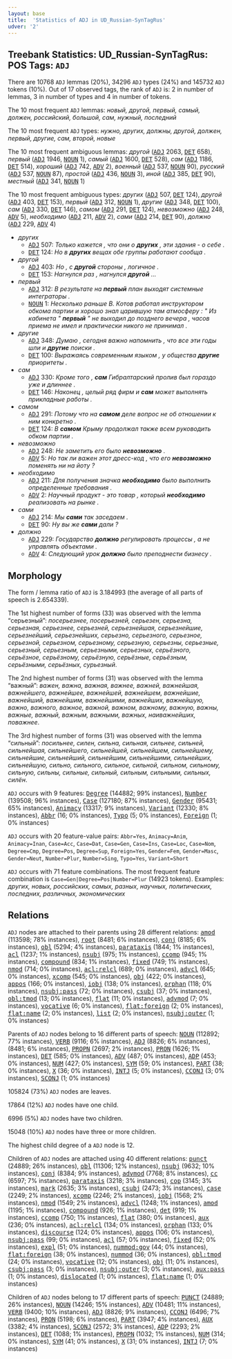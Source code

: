 ```yaml
---
layout: base
title:  'Statistics of ADJ in UD_Russian-SynTagRus'
udver: '2'
---
```


## Treebank Statistics: UD_Russian-SynTagRus: POS Tags: `ADJ`

There are 10768 `ADJ` lemmas (20%), 34296 `ADJ` types (24%) and 145732 `ADJ` tokens (10%).
Out of 17 observed tags, the rank of `ADJ` is: 2 in number of lemmas, 3 in number of types and 4 in number of tokens.

The 10 most frequent `ADJ` lemmas: <em>новый, другой, первый, самый, должен, российский, большой, сам, нужный, последний</em>

The 10 most frequent `ADJ` types:  <em>нужно, других, должны, другой, должен, первый, другие, сам, второй, новые</em>

The 10 most frequent ambiguous lemmas: <em>другой</em> (<tt><a href="ru_syntagrus-pos-ADJ.html">ADJ</a></tt> 2063, <tt><a href="ru_syntagrus-pos-DET.html">DET</a></tt> 658), <em>первый</em> (<tt><a href="ru_syntagrus-pos-ADJ.html">ADJ</a></tt> 1946, <tt><a href="ru_syntagrus-pos-NOUN.html">NOUN</a></tt> 1), <em>самый</em> (<tt><a href="ru_syntagrus-pos-ADJ.html">ADJ</a></tt> 1600, <tt><a href="ru_syntagrus-pos-DET.html">DET</a></tt> 528), <em>сам</em> (<tt><a href="ru_syntagrus-pos-ADJ.html">ADJ</a></tt> 1186, <tt><a href="ru_syntagrus-pos-DET.html">DET</a></tt> 514), <em>хороший</em> (<tt><a href="ru_syntagrus-pos-ADJ.html">ADJ</a></tt> 742, <tt><a href="ru_syntagrus-pos-ADV.html">ADV</a></tt> 2), <em>военный</em> (<tt><a href="ru_syntagrus-pos-ADJ.html">ADJ</a></tt> 537, <tt><a href="ru_syntagrus-pos-NOUN.html">NOUN</a></tt> 90), <em>русский</em> (<tt><a href="ru_syntagrus-pos-ADJ.html">ADJ</a></tt> 537, <tt><a href="ru_syntagrus-pos-NOUN.html">NOUN</a></tt> 87), <em>простой</em> (<tt><a href="ru_syntagrus-pos-ADJ.html">ADJ</a></tt> 436, <tt><a href="ru_syntagrus-pos-NOUN.html">NOUN</a></tt> 3), <em>иной</em> (<tt><a href="ru_syntagrus-pos-ADJ.html">ADJ</a></tt> 385, <tt><a href="ru_syntagrus-pos-DET.html">DET</a></tt> 90), <em>местный</em> (<tt><a href="ru_syntagrus-pos-ADJ.html">ADJ</a></tt> 341, <tt><a href="ru_syntagrus-pos-NOUN.html">NOUN</a></tt> 1)

The 10 most frequent ambiguous types:  <em>других</em> (<tt><a href="ru_syntagrus-pos-ADJ.html">ADJ</a></tt> 507, <tt><a href="ru_syntagrus-pos-DET.html">DET</a></tt> 124), <em>другой</em> (<tt><a href="ru_syntagrus-pos-ADJ.html">ADJ</a></tt> 403, <tt><a href="ru_syntagrus-pos-DET.html">DET</a></tt> 153), <em>первый</em> (<tt><a href="ru_syntagrus-pos-ADJ.html">ADJ</a></tt> 312, <tt><a href="ru_syntagrus-pos-NOUN.html">NOUN</a></tt> 1), <em>другие</em> (<tt><a href="ru_syntagrus-pos-ADJ.html">ADJ</a></tt> 348, <tt><a href="ru_syntagrus-pos-DET.html">DET</a></tt> 100), <em>сам</em> (<tt><a href="ru_syntagrus-pos-ADJ.html">ADJ</a></tt> 330, <tt><a href="ru_syntagrus-pos-DET.html">DET</a></tt> 146), <em>самом</em> (<tt><a href="ru_syntagrus-pos-ADJ.html">ADJ</a></tt> 291, <tt><a href="ru_syntagrus-pos-DET.html">DET</a></tt> 124), <em>невозможно</em> (<tt><a href="ru_syntagrus-pos-ADJ.html">ADJ</a></tt> 248, <tt><a href="ru_syntagrus-pos-ADV.html">ADV</a></tt> 5), <em>необходимо</em> (<tt><a href="ru_syntagrus-pos-ADJ.html">ADJ</a></tt> 211, <tt><a href="ru_syntagrus-pos-ADV.html">ADV</a></tt> 2), <em>сами</em> (<tt><a href="ru_syntagrus-pos-ADJ.html">ADJ</a></tt> 214, <tt><a href="ru_syntagrus-pos-DET.html">DET</a></tt> 90), <em>должно</em> (<tt><a href="ru_syntagrus-pos-ADJ.html">ADJ</a></tt> 229, <tt><a href="ru_syntagrus-pos-ADV.html">ADV</a></tt> 4)


* <em>других</em>
  * <tt><a href="ru_syntagrus-pos-ADJ.html">ADJ</a></tt> 507: <em>Только кажется , что они о <b>других</b> , эти здания - о себе .</em>
  * <tt><a href="ru_syntagrus-pos-DET.html">DET</a></tt> 124: <em>Но в <b>других</b> вещах обе группы работают сообща .</em>
* <em>другой</em>
  * <tt><a href="ru_syntagrus-pos-ADJ.html">ADJ</a></tt> 403: <em>Но , с <b>другой</b> стороны , логичное .</em>
  * <tt><a href="ru_syntagrus-pos-DET.html">DET</a></tt> 153: <em>Нагнулся раз , нагнулся <b>другой</b> …</em>
* <em>первый</em>
  * <tt><a href="ru_syntagrus-pos-ADJ.html">ADJ</a></tt> 312: <em>В результате на <b>первый</b> план выходят системные интеграторы .</em>
  * <tt><a href="ru_syntagrus-pos-NOUN.html">NOUN</a></tt> 1: <em>Несколько раньше В. Котов работал инструктором обкома партии и хорошо знал царившую там атмосферу : " Из кабинета " <b>первый</b> " не выходил до позднего вечера , часов приема не имел и практически никого не принимал .</em>
* <em>другие</em>
  * <tt><a href="ru_syntagrus-pos-ADJ.html">ADJ</a></tt> 348: <em>Думаю , сегодня важно напомнить , что все эти годы шли и <b>другие</b> поиски .</em>
  * <tt><a href="ru_syntagrus-pos-DET.html">DET</a></tt> 100: <em>Выражаясь современным языком , у общества <b>другие</b> приоритеты .</em>
* <em>сам</em>
  * <tt><a href="ru_syntagrus-pos-ADJ.html">ADJ</a></tt> 330: <em>Кроме того , <b>сам</b> Гибралтарский пролив был гораздо уже и длиннее .</em>
  * <tt><a href="ru_syntagrus-pos-DET.html">DET</a></tt> 146: <em>Наконец , целый ряд фирм и <b>сам</b> может выполнять прикладные работы .</em>
* <em>самом</em>
  * <tt><a href="ru_syntagrus-pos-ADJ.html">ADJ</a></tt> 291: <em>Потому что на <b>самом</b> деле вопрос не об отношении к ним конкретно .</em>
  * <tt><a href="ru_syntagrus-pos-DET.html">DET</a></tt> 124: <em>В <b>самом</b> Крыму продолжал также всем руководить обком партии .</em>
* <em>невозможно</em>
  * <tt><a href="ru_syntagrus-pos-ADJ.html">ADJ</a></tt> 248: <em>Не заметить его было <b>невозможно</b> .</em>
  * <tt><a href="ru_syntagrus-pos-ADV.html">ADV</a></tt> 5: <em>Но так ли важен этот дресс-код , что его <b>невозможно</b> поменять ни на йоту ?</em>
* <em>необходимо</em>
  * <tt><a href="ru_syntagrus-pos-ADJ.html">ADJ</a></tt> 211: <em>Для получения значка <b>необходимо</b> было выполнить определенные требования .</em>
  * <tt><a href="ru_syntagrus-pos-ADV.html">ADV</a></tt> 2: <em>Научный продукт - это товар , который <b>необходимо</b> реализовать на рынке .</em>
* <em>сами</em>
  * <tt><a href="ru_syntagrus-pos-ADJ.html">ADJ</a></tt> 214: <em>Мы <b>сами</b> так заседаем .</em>
  * <tt><a href="ru_syntagrus-pos-DET.html">DET</a></tt> 90: <em>Ну вы же <b>сами</b> дали ?</em>
* <em>должно</em>
  * <tt><a href="ru_syntagrus-pos-ADJ.html">ADJ</a></tt> 229: <em>Государство <b>должно</b> регулировать процессы , а не управлять объектами .</em>
  * <tt><a href="ru_syntagrus-pos-ADV.html">ADV</a></tt> 4: <em>Следующий урок <b>должно</b> было преподнести бизнесу .</em>

## Morphology

The form / lemma ratio of `ADJ` is 3.184993 (the average of all parts of speech is 2.654339).

The 1st highest number of forms (33) was observed with the lemma “серьезный”: <em>посерьезнее, посерьезней, серьезен, серьезна, серьезная, серьезнее, серьезней, серьезнейшая, серьезнейшие, серьезнейший, серьезнейших, серьезно, серьезного, серьезное, серьезной, серьезном, серьезному, серьезную, серьезны, серьезные, серьезный, серьезным, серьезными, серьезных, серьёзного, серьёзное, серьёзному, серьёзную, серьёзные, серьёзным, серьёзными, серьёзных, сурьезный</em>.

The 2nd highest number of forms (31) was observed with the lemma “важный”: <em>важен, важна, важная, важнее, важней, важнейшая, важнейшего, важнейшее, важнейшей, важнейшем, важнейшие, важнейший, важнейшим, важнейшими, важнейших, важнейшую, важно, важного, важное, важной, важном, важному, важную, важны, важные, важный, важным, важными, важных, наиважнейших, поважнее</em>.

The 3rd highest number of forms (31) was observed with the lemma “сильный”: <em>посильнее, силен, сильна, сильная, сильнее, сильней, сильнейшая, сильнейшего, сильнейшей, сильнейшем, сильнейшему, сильнейшие, сильнейший, сильнейшим, сильнейшими, сильнейших, сильнейшую, сильно, сильного, сильное, сильной, сильном, сильному, сильную, сильны, сильные, сильный, сильным, сильными, сильных, силён</em>.

`ADJ` occurs with 9 features: <tt><a href="ru_syntagrus-feat-Degree.html">Degree</a></tt> (144882; 99% instances), <tt><a href="ru_syntagrus-feat-Number.html">Number</a></tt> (139508; 96% instances), <tt><a href="ru_syntagrus-feat-Case.html">Case</a></tt> (127180; 87% instances), <tt><a href="ru_syntagrus-feat-Gender.html">Gender</a></tt> (95431; 65% instances), <tt><a href="ru_syntagrus-feat-Animacy.html">Animacy</a></tt> (13317; 9% instances), <tt><a href="ru_syntagrus-feat-Variant.html">Variant</a></tt> (12330; 8% instances), <tt><a href="ru_syntagrus-feat-Abbr.html">Abbr</a></tt> (16; 0% instances), <tt><a href="ru_syntagrus-feat-Typo.html">Typo</a></tt> (5; 0% instances), <tt><a href="ru_syntagrus-feat-Foreign.html">Foreign</a></tt> (1; 0% instances)

`ADJ` occurs with 20 feature-value pairs: `Abbr=Yes`, `Animacy=Anim`, `Animacy=Inan`, `Case=Acc`, `Case=Dat`, `Case=Gen`, `Case=Ins`, `Case=Loc`, `Case=Nom`, `Degree=Cmp`, `Degree=Pos`, `Degree=Sup`, `Foreign=Yes`, `Gender=Fem`, `Gender=Masc`, `Gender=Neut`, `Number=Plur`, `Number=Sing`, `Typo=Yes`, `Variant=Short`

`ADJ` occurs with 71 feature combinations.
The most frequent feature combination is `Case=Gen|Degree=Pos|Number=Plur` (14923 tokens).
Examples: <em>других, новых, российских, самых, разных, научных, политических, последних, различных, экономических</em>


## Relations

`ADJ` nodes are attached to their parents using 28 different relations: <tt><a href="ru_syntagrus-dep-amod.html">amod</a></tt> (113598; 78% instances), <tt><a href="ru_syntagrus-dep-root.html">root</a></tt> (8481; 6% instances), <tt><a href="ru_syntagrus-dep-conj.html">conj</a></tt> (8185; 6% instances), <tt><a href="ru_syntagrus-dep-obl.html">obl</a></tt> (5294; 4% instances), <tt><a href="ru_syntagrus-dep-parataxis.html">parataxis</a></tt> (1844; 1% instances), <tt><a href="ru_syntagrus-dep-acl.html">acl</a></tt> (1237; 1% instances), <tt><a href="ru_syntagrus-dep-nsubj.html">nsubj</a></tt> (975; 1% instances), <tt><a href="ru_syntagrus-dep-ccomp.html">ccomp</a></tt> (945; 1% instances), <tt><a href="ru_syntagrus-dep-compound.html">compound</a></tt> (834; 1% instances), <tt><a href="ru_syntagrus-dep-fixed.html">fixed</a></tt> (749; 1% instances), <tt><a href="ru_syntagrus-dep-nmod.html">nmod</a></tt> (714; 0% instances), <tt><a href="ru_syntagrus-dep-acl-relcl.html">acl:relcl</a></tt> (689; 0% instances), <tt><a href="ru_syntagrus-dep-advcl.html">advcl</a></tt> (645; 0% instances), <tt><a href="ru_syntagrus-dep-xcomp.html">xcomp</a></tt> (545; 0% instances), <tt><a href="ru_syntagrus-dep-obj.html">obj</a></tt> (422; 0% instances), <tt><a href="ru_syntagrus-dep-appos.html">appos</a></tt> (166; 0% instances), <tt><a href="ru_syntagrus-dep-iobj.html">iobj</a></tt> (138; 0% instances), <tt><a href="ru_syntagrus-dep-orphan.html">orphan</a></tt> (118; 0% instances), <tt><a href="ru_syntagrus-dep-nsubj-pass.html">nsubj:pass</a></tt> (72; 0% instances), <tt><a href="ru_syntagrus-dep-csubj.html">csubj</a></tt> (37; 0% instances), <tt><a href="ru_syntagrus-dep-obl-tmod.html">obl:tmod</a></tt> (13; 0% instances), <tt><a href="ru_syntagrus-dep-flat.html">flat</a></tt> (11; 0% instances), <tt><a href="ru_syntagrus-dep-advmod.html">advmod</a></tt> (7; 0% instances), <tt><a href="ru_syntagrus-dep-vocative.html">vocative</a></tt> (6; 0% instances), <tt><a href="ru_syntagrus-dep-flat-foreign.html">flat:foreign</a></tt> (2; 0% instances), <tt><a href="ru_syntagrus-dep-flat-name.html">flat:name</a></tt> (2; 0% instances), <tt><a href="ru_syntagrus-dep-list.html">list</a></tt> (2; 0% instances), <tt><a href="ru_syntagrus-dep-nsubj-outer.html">nsubj:outer</a></tt> (1; 0% instances)

Parents of `ADJ` nodes belong to 16 different parts of speech: <tt><a href="ru_syntagrus-pos-NOUN.html">NOUN</a></tt> (112892; 77% instances), <tt><a href="ru_syntagrus-pos-VERB.html">VERB</a></tt> (9116; 6% instances), <tt><a href="ru_syntagrus-pos-ADJ.html">ADJ</a></tt> (8826; 6% instances),  (8481; 6% instances), <tt><a href="ru_syntagrus-pos-PROPN.html">PROPN</a></tt> (2697; 2% instances), <tt><a href="ru_syntagrus-pos-PRON.html">PRON</a></tt> (1626; 1% instances), <tt><a href="ru_syntagrus-pos-DET.html">DET</a></tt> (585; 0% instances), <tt><a href="ru_syntagrus-pos-ADV.html">ADV</a></tt> (487; 0% instances), <tt><a href="ru_syntagrus-pos-ADP.html">ADP</a></tt> (453; 0% instances), <tt><a href="ru_syntagrus-pos-NUM.html">NUM</a></tt> (427; 0% instances), <tt><a href="ru_syntagrus-pos-SYM.html">SYM</a></tt> (59; 0% instances), <tt><a href="ru_syntagrus-pos-PART.html">PART</a></tt> (38; 0% instances), <tt><a href="ru_syntagrus-pos-X.html">X</a></tt> (36; 0% instances), <tt><a href="ru_syntagrus-pos-INTJ.html">INTJ</a></tt> (5; 0% instances), <tt><a href="ru_syntagrus-pos-CCONJ.html">CCONJ</a></tt> (3; 0% instances), <tt><a href="ru_syntagrus-pos-SCONJ.html">SCONJ</a></tt> (1; 0% instances)

105824 (73%) `ADJ` nodes are leaves.

17864 (12%) `ADJ` nodes have one child.

6996 (5%) `ADJ` nodes have two children.

15048 (10%) `ADJ` nodes have three or more children.

The highest child degree of a `ADJ` node is 12.

Children of `ADJ` nodes are attached using 40 different relations: <tt><a href="ru_syntagrus-dep-punct.html">punct</a></tt> (24889; 26% instances), <tt><a href="ru_syntagrus-dep-obl.html">obl</a></tt> (11306; 12% instances), <tt><a href="ru_syntagrus-dep-nsubj.html">nsubj</a></tt> (9632; 10% instances), <tt><a href="ru_syntagrus-dep-conj.html">conj</a></tt> (8384; 9% instances), <tt><a href="ru_syntagrus-dep-advmod.html">advmod</a></tt> (7768; 8% instances), <tt><a href="ru_syntagrus-dep-cc.html">cc</a></tt> (6597; 7% instances), <tt><a href="ru_syntagrus-dep-parataxis.html">parataxis</a></tt> (3218; 3% instances), <tt><a href="ru_syntagrus-dep-cop.html">cop</a></tt> (3145; 3% instances), <tt><a href="ru_syntagrus-dep-mark.html">mark</a></tt> (2635; 3% instances), <tt><a href="ru_syntagrus-dep-csubj.html">csubj</a></tt> (2473; 3% instances), <tt><a href="ru_syntagrus-dep-case.html">case</a></tt> (2249; 2% instances), <tt><a href="ru_syntagrus-dep-xcomp.html">xcomp</a></tt> (2246; 2% instances), <tt><a href="ru_syntagrus-dep-iobj.html">iobj</a></tt> (1568; 2% instances), <tt><a href="ru_syntagrus-dep-nmod.html">nmod</a></tt> (1549; 2% instances), <tt><a href="ru_syntagrus-dep-advcl.html">advcl</a></tt> (1248; 1% instances), <tt><a href="ru_syntagrus-dep-amod.html">amod</a></tt> (1195; 1% instances), <tt><a href="ru_syntagrus-dep-compound.html">compound</a></tt> (926; 1% instances), <tt><a href="ru_syntagrus-dep-det.html">det</a></tt> (919; 1% instances), <tt><a href="ru_syntagrus-dep-ccomp.html">ccomp</a></tt> (750; 1% instances), <tt><a href="ru_syntagrus-dep-flat.html">flat</a></tt> (380; 0% instances), <tt><a href="ru_syntagrus-dep-aux.html">aux</a></tt> (236; 0% instances), <tt><a href="ru_syntagrus-dep-acl-relcl.html">acl:relcl</a></tt> (134; 0% instances), <tt><a href="ru_syntagrus-dep-orphan.html">orphan</a></tt> (133; 0% instances), <tt><a href="ru_syntagrus-dep-discourse.html">discourse</a></tt> (124; 0% instances), <tt><a href="ru_syntagrus-dep-appos.html">appos</a></tt> (106; 0% instances), <tt><a href="ru_syntagrus-dep-nsubj-pass.html">nsubj:pass</a></tt> (99; 0% instances), <tt><a href="ru_syntagrus-dep-acl.html">acl</a></tt> (57; 0% instances), <tt><a href="ru_syntagrus-dep-fixed.html">fixed</a></tt> (52; 0% instances), <tt><a href="ru_syntagrus-dep-expl.html">expl</a></tt> (51; 0% instances), <tt><a href="ru_syntagrus-dep-nummod-gov.html">nummod:gov</a></tt> (44; 0% instances), <tt><a href="ru_syntagrus-dep-flat-foreign.html">flat:foreign</a></tt> (38; 0% instances), <tt><a href="ru_syntagrus-dep-nummod.html">nummod</a></tt> (36; 0% instances), <tt><a href="ru_syntagrus-dep-obl-tmod.html">obl:tmod</a></tt> (24; 0% instances), <tt><a href="ru_syntagrus-dep-vocative.html">vocative</a></tt> (12; 0% instances), <tt><a href="ru_syntagrus-dep-obj.html">obj</a></tt> (11; 0% instances), <tt><a href="ru_syntagrus-dep-csubj-pass.html">csubj:pass</a></tt> (3; 0% instances), <tt><a href="ru_syntagrus-dep-nsubj-outer.html">nsubj:outer</a></tt> (3; 0% instances), <tt><a href="ru_syntagrus-dep-aux-pass.html">aux:pass</a></tt> (1; 0% instances), <tt><a href="ru_syntagrus-dep-dislocated.html">dislocated</a></tt> (1; 0% instances), <tt><a href="ru_syntagrus-dep-flat-name.html">flat:name</a></tt> (1; 0% instances)

Children of `ADJ` nodes belong to 17 different parts of speech: <tt><a href="ru_syntagrus-pos-PUNCT.html">PUNCT</a></tt> (24889; 26% instances), <tt><a href="ru_syntagrus-pos-NOUN.html">NOUN</a></tt> (14246; 15% instances), <tt><a href="ru_syntagrus-pos-ADV.html">ADV</a></tt> (10481; 11% instances), <tt><a href="ru_syntagrus-pos-VERB.html">VERB</a></tt> (9400; 10% instances), <tt><a href="ru_syntagrus-pos-ADJ.html">ADJ</a></tt> (8826; 9% instances), <tt><a href="ru_syntagrus-pos-CCONJ.html">CCONJ</a></tt> (6496; 7% instances), <tt><a href="ru_syntagrus-pos-PRON.html">PRON</a></tt> (5198; 6% instances), <tt><a href="ru_syntagrus-pos-PART.html">PART</a></tt> (3947; 4% instances), <tt><a href="ru_syntagrus-pos-AUX.html">AUX</a></tt> (3382; 4% instances), <tt><a href="ru_syntagrus-pos-SCONJ.html">SCONJ</a></tt> (2572; 3% instances), <tt><a href="ru_syntagrus-pos-ADP.html">ADP</a></tt> (2293; 2% instances), <tt><a href="ru_syntagrus-pos-DET.html">DET</a></tt> (1088; 1% instances), <tt><a href="ru_syntagrus-pos-PROPN.html">PROPN</a></tt> (1032; 1% instances), <tt><a href="ru_syntagrus-pos-NUM.html">NUM</a></tt> (314; 0% instances), <tt><a href="ru_syntagrus-pos-SYM.html">SYM</a></tt> (41; 0% instances), <tt><a href="ru_syntagrus-pos-X.html">X</a></tt> (31; 0% instances), <tt><a href="ru_syntagrus-pos-INTJ.html">INTJ</a></tt> (7; 0% instances)

